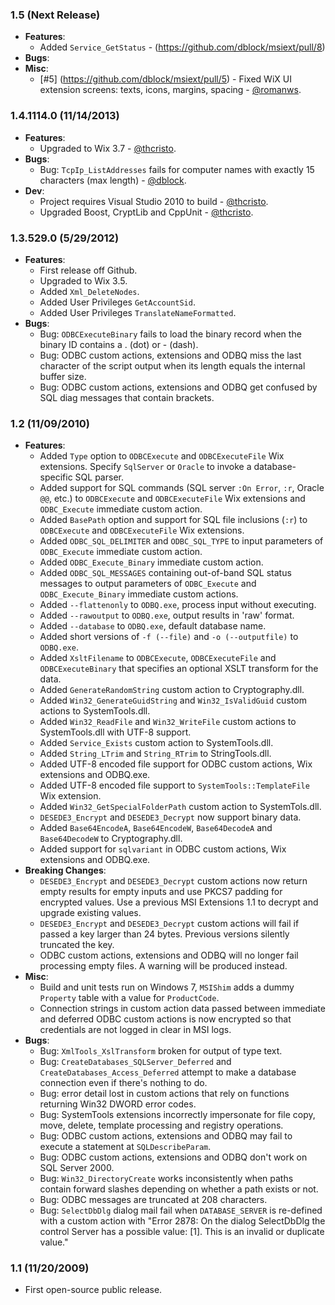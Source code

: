 ###  1.5 (Next Release)

  * **Features**:
    * Added `Service_GetStatus` - (https://github.com/dblock/msiext/pull/8)
  * **Bugs**: 
  * **Misc**:
    * [#5] (https://github.com/dblock/msiext/pull/5) - Fixed WiX UI extension screens: texts, icons, margins, spacing - [@romanws](https://github.com/romanws).

###  1.4.1114.0 (11/14/2013)

  * **Features**:
    * Upgraded to Wix 3.7 - [@thcristo](https://github.com/thcristo).
  * **Bugs**: 
    * Bug: `TcpIp_ListAddresses` fails for computer names with exactly 15 characters (max length) - [@dblock](https://github.com/dblock).
  * **Dev**:
    * Project requires Visual Studio 2010 to build - [@thcristo](https://github.com/thcristo).
    * Upgraded Boost, CryptLib and CppUnit - [@thcristo](https://github.com/thcristo).

###  1.3.529.0 (5/29/2012)

  * **Features**: 
    * First release off Github.
    * Upgraded to Wix 3.5.
    * Added `Xml_DeleteNodes`.
    * Added User Privileges `GetAccountSid`.
    * Added User Privileges `TranslateNameFormatted`.
  * **Bugs**: 
    * Bug: `ODBCExecuteBinary` fails to load the binary record when the binary ID contains a . (dot) or - (dash).
    * Bug: ODBC custom actions, extensions and ODBQ miss the last character of the script output when its length equals the internal buffer size.
    * Bug: ODBC custom actions, extensions and ODBQ get confused by SQL diag messages that contain brackets.

###  1.2 (11/09/2010)

  * **Features**: 
    * Added `Type` option to `ODBCExecute` and `ODBCExecuteFile` Wix extensions. Specify `SqlServer` or `Oracle` to invoke a database-specific SQL parser.
    * Added support for SQL commands (SQL server `:On Error`, `:r`, Oracle `@@`, etc.) to `ODBCExecute` and `ODBCExecuteFile` Wix extensions and `ODBC_Execute` immediate custom action.
    * Added `BasePath` option and support for SQL file inclusions (`:r`) to `ODBCExecute` and `ODBCExecuteFile` Wix extensions.
    * Added `ODBC_SQL_DELIMITER` and `ODBC_SQL_TYPE` to input parameters of `ODBC_Execute` immediate custom action.
    * Added `ODBC_Execute_Binary` immediate custom action.
    * Added `ODBC_SQL_MESSAGES` containing out-of-band SQL status messages to output parameters of `ODBC_Execute` and `ODBC_Execute_Binary` immediate custom actions.
    * Added `--flattenonly` to `ODBQ.exe`, process input without executing.
    * Added `--rawoutput` to `ODBQ.exe`, output results in 'raw' format.
    * Added `--database` to `ODBQ.exe`, default database name.
    * Added short versions of `-f (--file)` and `-o (--outputfile)` to `ODBQ.exe`.
    * Added `XsltFilename` to `ODBCExecute`, `ODBCExecuteFile` and `ODBCExecuteBinary` that specifies an optional XSLT transform for the data.
    * Added `GenerateRandomString` custom action to Cryptography.dll.
    * Added `Win32_GenerateGuidString` and `Win32_IsValidGuid` custom actions to SystemTools.dll.
    * Added `Win32_ReadFile` and `Win32_WriteFile` custom actions to SystemTools.dll with UTF-8 support.
    * Added `Service_Exists` custom action to SystemTools.dll.
    * Added `String_LTrim` and `String_RTrim` to StringTools.dll.
    * Added UTF-8 encoded file support for ODBC custom actions, Wix extensions and ODBQ.exe.
    * Added UTF-8 encoded file support to `SystemTools::TemplateFile` Wix extension.
    * Added `Win32_GetSpecialFolderPath` custom action to SystemTols.dll.
    * `DESEDE3_Encrypt` and `DESEDE3_Decrypt` now support binary data.
    * Added `Base64EncodeA`, `Base64EncodeW`, `Base64DecodeA` and `Base64DecodeW` to Cryptography.dll.
    * Added support for `sqlvariant` in ODBC custom actions, Wix extensions and ODBQ.exe.
  * **Breaking Changes**: 
    * `DESEDE3_Encrypt` and `DESEDE3_Decrypt` custom actions now return empty results for empty inputs and use PKCS7 padding for encrypted values. Use a previous MSI Extensions 1.1 to decrypt and upgrade existing values.
    * `DESEDE3_Encrypt` and `DESEDE3_Decrypt` custom actions will fail if passed a key larger than 24 bytes. Previous versions silently truncated the key.
    * ODBC custom actions, extensions and ODBQ will no longer fail processing empty files. A warning will be produced instead.
  * **Misc**: 
    * Build and unit tests run on Windows 7, `MSIShim` adds a dummy `Property` table with a value for `ProductCode`.
    * Connection strings in custom action data passed between immediate and deferred ODBC custom actions is now encrypted so that credentials are not logged in clear in MSI logs.
  * **Bugs**: 
    * Bug: `XmlTools_XslTransform` broken for output of type text.
    * Bug: `CreateDatabases_SQLServer_Deferred` and `CreateDatabases_Access_Deferred` attempt to make a database connection even if there's nothing to do.
    * Bug: error detail lost in custom actions that rely on functions returning Win32 DWORD error codes.
    * Bug: SystemTools extensions incorrectly impersonate for file copy, move, delete, template processing and registry operations.
    * Bug: ODBC custom actions, extensions and ODBQ may fail to execute a statement at `SQLDescribeParam`.
    * Bug: ODBC custom actions, extensions and ODBQ don't work on SQL Server 2000.
    * Bug: `Win32_DirectoryCreate` works inconsistently when paths contain forward slashes depending on whether a path exists or not.
    * Bug: ODBC messages are truncated at 208 characters.
    * Bug: `SelectDbDlg` dialog mail fail when `DATABASE_SERVER` is re-defined with a custom action with "Error 2878: On the dialog SelectDbDlg the control Server has a possible value: [1]. This is an invalid or duplicate value."

###  1.1 (11/20/2009)

  * First open-source public release.

